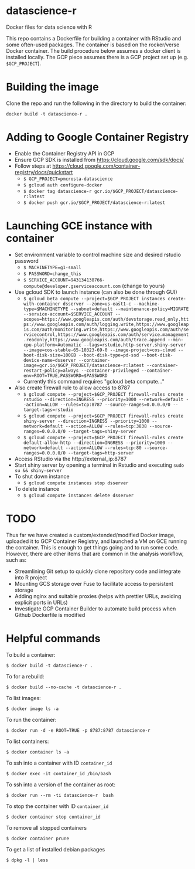 # datascience-r

Docker files for data science with R

This repo contains a Dockerfile for building a container with RStudio and some often-used packages. The container is based on the rocker/verse Docker container. The build procedure below assumes a docker client is installed locally. The GCP piece assumes there is a GCP project set up (e.g. `$GCP_PROJECT`).

# Building the image

Clone the repo and run the following in the directory to build the container:

`docker build -t datascience-r .`

# Adding to Google Container Registry

* Enable the Container Registry API in GCP
* Ensure GCP SDK is installed from https://cloud.google.com/sdk/docs/
* Follow steps at https://cloud.google.com/container-registry/docs/quickstart
  * `$ GCP_PROJECT=pmcrosta-datascience`
  * `$ gcloud auth configure-docker`
  * `$ docker tag datascience-r gcr.io/$GCP_PROJECT/datascience-r:latest`
  * `$ docker push gcr.io/$GCP_PROJECT/datascience-r:latest`


# Launching GCE instance with container

* Set environment variable to control machine size and desired rstudio password
  * `$ MACHINETYPE=g1-small`
  * `$ PASSWORD=change_this`
  * `$ SERVICE_ACCOUNT=943134138766-compute@developer.gserviceaccount.com` (change to yours)
* Use gcloud SDK to launch instance (can also be done through GUI)
  * `$ gcloud beta compute --project=$GCP_PROJECT instances create-with-container dsserver --zone=us-east1-c --machine-type=$MACHINETYPE --subnet=default --maintenance-policy=MIGRATE --service-account=$SERVICE_ACCOUNT --scopes=https://www.googleapis.com/auth/devstorage.read_only,https://www.googleapis.com/auth/logging.write,https://www.googleapis.com/auth/monitoring.write,https://www.googleapis.com/auth/servicecontrol,https://www.googleapis.com/auth/service.management.readonly,https://www.googleapis.com/auth/trace.append --min-cpu-platform=Automatic --tags=rstudio,http-server,shiny-server --image=cos-stable-65-10323-69-0 --image-project=cos-cloud --boot-disk-size=100GB --boot-disk-type=pd-ssd --boot-disk-device-name=dsserver --container-image=gcr.io/$GCP_PROJECT/datascience-r:latest --container-restart-policy=always --container-privileged --container-env=ROOT=TRUE,PASSWORD=$PASSWORD`
  * Currently this command requires "gcloud beta compute..."
* Also create firewall rule to allow access to 8787
  * `$ gcloud compute --project=$GCP_PROJECT firewall-rules create rstudio --direction=INGRESS --priority=1000 --network=default --action=ALLOW --rules=tcp:8787 --source-ranges=0.0.0.0/0 --target-tags=rstudio`
  * `$ gcloud compute --project=$GCP_PROJECT firewall-rules create shiny-server --direction=INGRESS --priority=1000 --network=default --action=ALLOW --rules=tcp:3838 --source-ranges=0.0.0.0/0 --target-tags=shiny-server`
  * `$ gcloud compute --project=$GCP_PROJECT firewall-rules create default-allow-http --direction=INGRESS --priority=1000 --network=default --action=ALLOW --rules=tcp:80 --source-ranges=0.0.0.0/0 --target-tags=http-server`
* Access RStudio via the http://external_ip:8787
* Start shiny server by opening a terminal in Rstudio and executing `sudo su && shiny-server`
* To shut down instance
  * `$ gcloud compute instances stop dsserver`
* To delete instance
  * `$ gcloud compute instances delete dsserver`

# TODO

Thus far we have created a custom/extended/modified Docker image, uploaded it to GCP Container Registry, and launched a VM on GCE running the container. This is enough to get things going and to run some code. However, there are other items that are common in the analysis workflow, such as:
* Streamlining Git setup to quickly clone repository code and integrate into R project
* Mounting GCS storage over Fuse to facilitate access to persistent storage
* Adding nginx and suitable proxies (helps with prettier URLs, avoiding explicit ports in URLs)
* Investigate GCP Container Builder to automate build process when Github Dockerfile is modified


# Helpful commands

To build a container:

`$ docker build -t datascience-r .`

To for a rebuild:

`$ docker build --no-cache -t datascience-r .`

To list images:

`$ docker image ls -a`

To run the container:

`$ docker run -d -e ROOT=TRUE -p 8787:8787 datascience-r`

To list containers:

`$ docker container ls -a`

To ssh into a container with ID `container_id`

`$ docker exec -it container_id /bin/bash`

To ssh into a version of the container as root:

`$ docker run --rm -ti datascience-r  bash`

To stop the container with ID `container_id`

`$ docker container stop container_id`

To remove all stopped containers

`$ docker container prune`

To get a list of installed debian packages

`$ dpkg -l | less`
